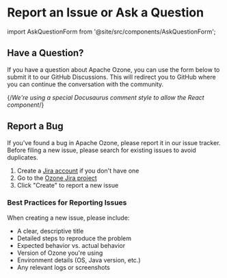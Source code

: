 # Report an Issue or Ask a Question

<!-- markdownlint-disable -->

import AskQuestionForm from '@site/src/components/AskQuestionForm';

## Have a Question?

If you have a question about Apache Ozone, you can use the form below to submit it to our GitHub Discussions. This will redirect you to GitHub where you can continue the conversation with the community.

{/*We're using a special Docusaurus comment style to allow the React component*/}
<AskQuestionForm />

<!-- markdownlint-disable -->

## Report a Bug

If you've found a bug in Apache Ozone, please report it in our issue tracker. Before filing a new issue, please search for existing issues to avoid duplicates.

1. Create a [Jira account](https://issues.apache.org/jira/secure/Signup!default.jspa) if you don't have one
2. Go to the [Ozone Jira project](https://issues.apache.org/jira/projects/HDDS/issues)
3. Click "Create" to report a new issue

### Best Practices for Reporting Issues

When creating a new issue, please include:

- A clear, descriptive title
- Detailed steps to reproduce the problem
- Expected behavior vs. actual behavior
- Version of Ozone you're using
- Environment details (OS, Java version, etc.)
- Any relevant logs or screenshots
